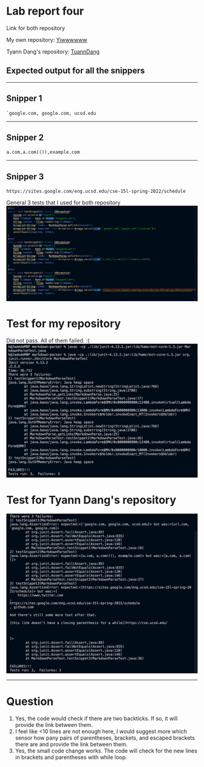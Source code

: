 # Lab report four

Link for both repository

My own repository:
[Yiwwwwww](https://github.com/Yiwwwwww/markdown-parser.git)

Tyann Dang's repository:
[TuannDang](https://github.com/TuannDang/markdown-parser)

## Expected output for all the snippers
------------------
## Snipper 1

```
`google.com, google.com, ucsd.edu
```
-------------
## Snipper 2
```
a.com,a.com(()),example.com
```
--------------
## Snipper 3
```
https://sites.google.com/eng.ucsd.edu/cse-15l-spring-2022/schedule
```

General 3 tests that I used for both repository
![image](Screenshot16.png)

# Test for my repository
Did not pass. All of them failed. :(
![image](Screenshot17.png)

# Test for Tyann Dang's repository
![image](Screenshot18.png)

------------------------

# Question
1. Yes, the code would check if there are two backticks. If so, it will provide the link between them.
2. I feel like <10 lines are not enough here, I would suggest more which sensor how pany pairs of parentheses, brackets, and escaped brackets there are and provide the link between them.
3. Yes, the small code change works. The code will check for the new lines in brackets and parentheses with while loop.